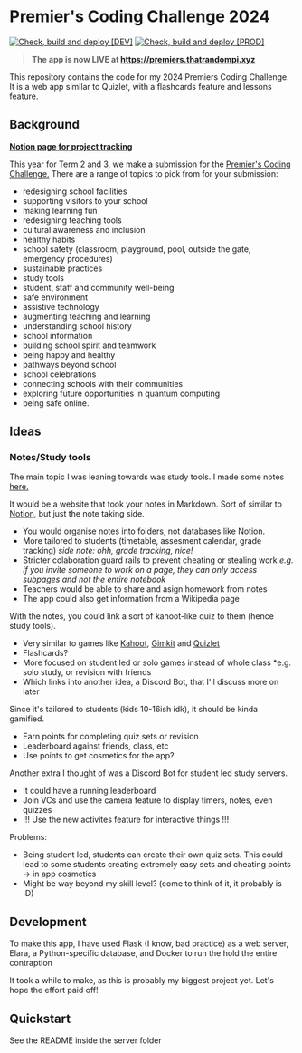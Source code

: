 # Premier's Coding Challenge 2024
[![Check, build and deploy [DEV]](https://github.com/NotLawson/premierscodingchallenge/actions/workflows/dev.yml/badge.svg)](https://github.com/NotLawson/premierscodingchallenge/actions/workflows/dev.yml)
[![Check, build and deploy [PROD]](https://github.com/NotLawson/premierscodingchallenge/actions/workflows/prod.yml/badge.svg)](https://github.com/NotLawson/premierscodingchallenge/actions/workflows/prod.yml)
> <b>The app is now LIVE at https://premiers.thatrandompi.xyz</b>

This repository contains the code for my 2024 Premiers Coding Challenge. It is a web app similar to Quizlet, with a flashcards feature and lessons feature. 

## Background

<b>[Notion page for project tracking](https://notlawson.notion.site/Digital-Tech-Project-29619290f81d4ec6b35c3d7f72906a30?pvs=4)</b>

This year for Term 2 and 3, we make a submission for the [Premier's Coding Challenge.](https://education.qld.gov.au/about-us/events-awards/awards-competitions/premiers-coding-challenge)
There are a range of topics to pick from for your submission:
- redesigning school facilities
- supporting visitors to your school
- making learning fun
- redesigning teaching tools
- cultural awareness and inclusion
- healthy habits
- school safety (classroom, playground, pool, outside the gate, emergency procedures)
- sustainable practices
- study tools
- student, staff and community well-being
- safe environment
- assistive technology
- augmenting teaching and learning
- understanding school history
- school information
- building school spirit and teamwork
- being happy and healthy
- pathways beyond school
- school celebrations
- connecting schools with their communities
- exploring future opportunities in quantum computing
- being safe online.

## Ideas

### Notes/Study tools

The main topic I was leaning towards was study tools. I made some notes [here.](https://notlawson.notion.site/Ideas-9561d868620042ae8f3221c8a5e14802?pvs=4)

It would be a website that took your notes in Markdown. Sort of similar to [Notion](https://notion.so), but just the note taking side. 

- You would organise notes into folders, not databases like Notion.
- More tailored to students (timetable, assesment calendar, grade tracking) *side note: ohh, grade tracking, nice!*
- Stricter colaboration guard rails to prevent cheating or stealing work *e.g. if you invite someone to work on a page, they can only access subpages and not the entire notebook*
- Teachers would be able to share and asign homework from notes
- The app could also get information from a Wikipedia page

With the notes, you could link a sort of kahoot-like quiz to them (hence study tools).

- Very similar to games like [Kahoot](https://kahoot.it), [Gimkit](https://gimkit.com) and [Quizlet](https://quizlet.live)
- Flashcards?
- More focused on student led or solo games instead of whole class *e.g. solo study, or revision with friends
- Which links into another idea, a Discord Bot, that I'll discuss more on later

Since it's tailored to students (kids 10-16ish idk), it should be kinda gamified.

- Earn points for completing quiz sets or revision
- Leaderboard against friends, class, etc
- Use points to get cosmetics for the app?

Another extra I thought of was a Discord Bot for student led study servers.

- It could have a running leaderboard
- Join VCs and use the camera feature to display timers, notes, even quizzes
- !!! Use the new activites feature for interactive things !!!

Problems:

- Being student led, students can create their own quiz sets. This could lead to some students creating extremely easy sets and cheating points -> in app cosmetics
- Might be way beyond my skill level? (come to think of it, it probably is :D)


## Development
To make this app, I have used Flask (I know, bad practice) as a web server, Elara, a Python-specific database, and Docker to run the hold the entire contraption 

It took a while to make, as this is probably my biggest project yet. Let's hope the effort paid off!

## Quickstart
See the README inside the server folder
